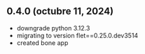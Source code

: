 ## 0.4.0 (octubre 11, 2024)
  - downgrade python 3.12.3
  - migrating to version flet==0.25.0.dev3514
  - created bone app

